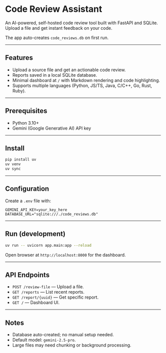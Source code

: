 # Code Review Assistant

An AI-powered, self-hosted code review tool built with FastAPI and SQLite. Upload a file and get instant feedback on your code.

The app auto-creates `code_reviews.db` on first run.

---

## Features

* Upload a source file and get an actionable code review.
* Reports saved in a local SQLite database.
* Minimal dashboard at `/` with Markdown rendering and code highlighting.
* Supports multiple languages (Python, JS/TS, Java, C/C++, Go, Rust, Ruby).

---

## Prerequisites

* Python 3.10+
* Gemini (Google Generative AI) API key

---

## Install

```bash
pip install uv
uv venv
uv sync
```

---

## Configuration

Create a `.env` file with:

```
GEMINI_API_KEY=your_key_here
DATABASE_URL="sqlite:///./code_reviews.db"
```

---

## Run (development)

```bash
uv run -- uvicorn app.main:app --reload
```

Open browser at `http://localhost:8000` for the dashboard.

---

## API Endpoints

* `POST /review-file` — Upload a file.
* `GET /reports` — List recent reports.
* `GET /report/{uuid}` — Get specific report.
* `GET /` — Dashboard UI.

---

## Notes

* Database auto-created; no manual setup needed.
* Default model: `gemini-2.5-pro`.
* Large files may need chunking or background processing.
